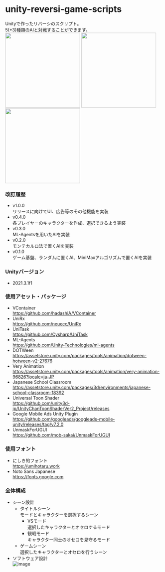# unity-reversi-game-scripts
Unityで作ったリバーシのスクリプト。</br>5(+3)種類のAIと対戦することができます。<br>
<img src="https://user-images.githubusercontent.com/77447256/194733487-3d9bd8d7-4c14-4932-88d6-9aca4230c905.png" width="240px"> <img src="https://user-images.githubusercontent.com/77447256/194733489-a6a41a03-172c-4dd8-bd63-97e35c1086c4.png" width="240px"> <img src="https://user-images.githubusercontent.com/77447256/194733491-5737b966-fd4e-4cdc-a9b6-4a542a436d41.png" width="240px">
### 改訂履歴
- v1.0.0</br>リリースに向けてUI、広告等のその他機能を実装
- v0.4.0</br>各プレイヤーのキャラクターを作成、選択できるよう実装
- v0.3.0</br>ML-Agentsを用いたAIを実装
- v0.2.0</br>モンテカルロ法で置くAIを実装
- v0.1.0</br>ゲーム基盤、ランダムに置くAI、MiniMaxアルゴリズムで置くAIを実装
### Unityバージョン<br>
- 2021.3.1f1<br>
### 使用アセット・パッケージ<br>
- VContainer<br>https://github.com/hadashiA/VContainer
- UniRx<br>https://github.com/neuecc/UniRx
- UniTask<br>https://github.com/Cysharp/UniTask
- ML-Agents<br>https://github.com/Unity-Technologies/ml-agents
- DOTWeen<br>https://assetstore.unity.com/packages/tools/animation/dotween-hotween-v2-27676
- Very Animation<br>https://assetstore.unity.com/packages/tools/animation/very-animation-96826?locale=ja-JP
- Japanese School Classroom<br>https://assetstore.unity.com/packages/3d/environments/japanese-school-classroom-18392
- Universal Toon Shader<br>https://github.com/unity3d-jp/UnityChanToonShaderVer2_Project/releases
- Google Mobile Ads Unity Plugin<br>https://github.com/googleads/googleads-mobile-unity/releases/tag/v7.2.0
- UnmaskForUGUI<br>https://github.com/mob-sakai/UnmaskForUGUI
### 使用フォント<br>
- にしき的フォント<br>https://umihotaru.work
- Noto Sans Japanese<br>https://fonts.google.com
### 全体構成
- シーン設計
  - タイトルシーン<br>モードとキャラクターを選択するシーン
    - VSモード<br>選択したキャラクターとオセロするモード
    - 観戦モード<br>キャラクター同士のオセロを見守るモード
  - ゲームシーン<br>選択したキャラクターとオセロを行うシーン
- ソフトウェア設計<br>
![image](https://user-images.githubusercontent.com/77447256/173171317-a7f7a288-6e54-43e2-b9cd-107d3364601a.png)
